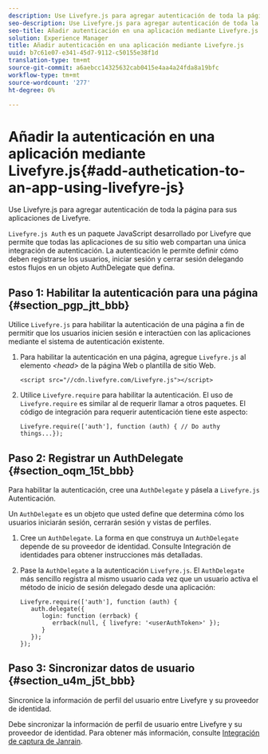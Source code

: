 ```yaml
---
description: Use Livefyre.js para agregar autenticación de toda la página para sus aplicaciones de Livefyre.
seo-description: Use Livefyre.js para agregar autenticación de toda la página para sus aplicaciones de Livefyre.
seo-title: Añadir autenticación en una aplicación mediante Livefyre.js
solution: Experience Manager
title: Añadir autenticación en una aplicación mediante Livefyre.js
uuid: b7c61e07-e341-45d7-9112-c50155e38f1d
translation-type: tm+mt
source-git-commit: a6aebcc14325632cab0415e4aa4a24fda8a19bfc
workflow-type: tm+mt
source-wordcount: '277'
ht-degree: 0%

---
```



# Añadir la autenticación en una aplicación mediante Livefyre.js{#add-authetication-to-an-app-using-livefyre-js}

Use Livefyre.js para agregar autenticación de toda la página para sus aplicaciones de Livefyre.

`Livefyre.js Aut`h es un paquete JavaScript desarrollado por Livefyre que permite que todas las aplicaciones de su sitio web compartan una única integración de autenticación. La autenticación le permite definir cómo deben registrarse los usuarios, iniciar sesión y cerrar sesión delegando estos flujos en un objeto AuthDelegate que defina.

## Paso 1: Habilitar la autenticación para una página {#section_pgp_jtt_bbb}

Utilice `Livefyre.js` para habilitar la autenticación de una página a fin de permitir que los usuarios inicien sesión e interactúen con las aplicaciones mediante el sistema de autenticación existente.

1. Para habilitar la autenticación en una página, agregue `Livefyre.js` al elemento *&lt;head>* de la página Web o plantilla de sitio Web.

   ```
   <script src="//cdn.livefyre.com/Livefyre.js"></script>
   ```

1. Utilice `Livefyre.require` para habilitar la autenticación. El uso de `Livefyre.require` es similar al de requerir llamar a otros paquetes. El código de integración para requerir autenticación tiene este aspecto:

   ```
   Livefyre.require(['auth'], function (auth) { // Do authy things...});
   ```

## Paso 2: Registrar un AuthDelegate {#section_oqm_15t_bbb}

Para habilitar la autenticación, cree una `AuthDelegate` y pásela a `Livefyre.js` Autenticación.

Un `AuthDelegate` es un objeto que usted define que determina cómo los usuarios iniciarán sesión, cerrarán sesión y vistas de perfiles.

1. Cree un `AuthDelegate`. La forma en que construya un `AuthDelegate` depende de su proveedor de identidad. Consulte Integración de identidades para obtener instrucciones más detalladas.

1. Pase la `AuthDelegate` a la autenticación `Livefyre.js`. El `AuthDelegate` más sencillo registra al mismo usuario cada vez que un usuario activa el método de inicio de sesión delegado desde una aplicación:

   ```
   Livefyre.require(['auth'], function (auth) { 
      auth.delegate({ 
         login: function (errback) { 
            errback(null, { livefyre: '<userAuthToken>' }); 
         }    
      });  
   });
   ```

## Paso 3: Sincronizar datos de usuario {#section_u4m_j5t_bbb}

Sincronice la información de perfil del usuario entre Livefyre y su proveedor de identidad.

Debe sincronizar la información de perfil de usuario entre Livefyre y su proveedor de identidad. Para obtener más información, consulte [Integración de captura de Janrain](/help/implementation/c-livefyre-identity-comp/c-janrain-capture-backplane-comp.md).
